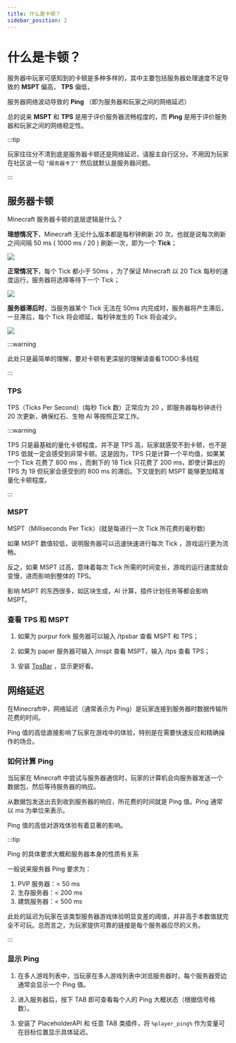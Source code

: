 ```yaml
---
title: 什么是卡顿？
sidebar_position: 2
---
```


# 什么是卡顿？

服务器中玩家可感知到的卡顿是多种多样的，其中主要包括服务器处理速度不足导致的 **MSPT** 偏高， **TPS** 偏低，

服务器网络波动导致的 **Ping** （即为服务器和玩家之间的网络延迟）

总的说来 **MSPT** 和 **TPS** 是用于评价服务器流畅程度的，而 **Ping** 是用于评价服务器和玩家之间的网络稳定性。

:::tip

玩家往往分不清到底是服务器卡顿还是网络延迟，请服主自行区分。不用因为玩家在社区说一句 `"服务器卡了"` 然后就默认是服务器问题。

:::

## 服务器卡顿

Minecraft 服务器卡顿的底层逻辑是什么？

**理想情况下**，Minecraft 无论什么版本都是每秒钟刷新 20 次，也就是说每次刷新之间间隔 50 ms ( 1000 ms / 20 ) 刷新一次，即为一个 **Tick**；

![](https://spark.lucko.me/docs/assets/images/ticks-lagging-0bec1e4f565281af7a643f94222df521.png)

**正常情况下**，每个 Tick 都小于 50ms ，为了保证 Minecraft 以 20 Tick 每秒的速度运行，服务器将选择等待下一个 Tick；

![](https://spark.lucko.me/docs/assets/images/ticks-with-sleeping-3b944bf10f5a21b16d1454f2d7fee434.png)

**服务器滞后时**，当服务器某个 Tick 无法在 50ms 内完成时，服务器将产生滞后，一旦滞后，每个 Tick 将会顺延，每秒钟发生的 Tick 将会减少。

![](https://spark.lucko.me/docs/assets/images/ticks-lagging-0bec1e4f565281af7a643f94222df521.png)

:::warning

此处只是最简单的理解，要对卡顿有更深层的理解请查看TODO:多线程

:::

### TPS

TPS（Ticks Per Second）(每秒 Tick 数）正常应为 20 ，即服务器每秒钟进行 20 次更新，确保红石、生物 AI 等按照正常工作。

:::warning

TPS 只是最基础的量化卡顿程度。并不是 TPS 高，玩家就感受不到卡顿，也不是 TPS 低就一定会感受到非常卡顿。这是因为，TPS 只是计算一个平均值，如果某一个 Tick 花费了 800 ms ，而剩下的 18 Tick 只花费了 200 ms，即使计算出的 TPS 为 19 但玩家会感受到的 800 ms 的滞后。下文提到的 MSPT 能够更加精准量化卡顿程度。

:::

### MSPT

MSPT（Milliseconds Per Tick）(就是每进行一次 Tick 所花费的毫秒数)

如果 MSPT 数值较低，说明服务器可以迅速快速进行每次 Tick ，游戏运行更为流畅。

反之，如果 MSPT 过高，意味着每次 Tick 所需的时间变长，游戏的运行速度就会变慢，进而影响到整体的 TPS。

影响 MSPT 的东西很多，如区块生成，AI 计算，插件计划任务等都会影响 MSPT。

### 查看 TPS 和 MSPT

1. 如果为 purpur fork 服务器可以输入 /tpsbar 查看 MSPT 和 TPS；

2. 如果为 paper 服务器可输入 /mspt 查看 MSPT，输入 /tps 查看 TPS；

3. 安装 [TpsBar](https://hangar.papermc.io/jmp/TabTPS) ，显示更好看。

## 网络延迟

在Minecraft中，网络延迟（通常表示为 Ping）是玩家连接到服务器时数据传输所花费的时间。

Ping 值的高低直接影响了玩家在游戏中的体验，特别是在需要快速反应和精确操作的场合。

### 如何计算 Ping

当玩家在 Minecraft 中尝试与服务器通信时，玩家的计算机会向服务器发送一个数据包，然后等待服务器的响应。

从数据包发送出去到收到服务器的响应，所花费的时间就是 Ping 值。Ping 通常以 ms 为单位来表示。

Ping 值的高低对游戏体验有着显著的影响。

:::tip

Ping 的具体要求大概和服务器本身的性质有关系

一般说来服务器 Ping 要求为：

1. PVP 服务器：< 50 ms
2. 生存服务器：< 200 ms
3. 建筑服务器：< 500 ms

此处的延迟为玩家在该类型服务器游戏体验明显变差的阈值，并非高于本数值就完全不可玩。总而言之，为玩家提供可靠的链接是每个服务器应尽的义务。

:::

### 显示 Ping

1. 在多人游戏列表中，当玩家在多人游戏列表中浏览服务器时，每个服务器旁边通常会显示一个 Ping 值。

2. 进入服务器后，按下 TAB 即可查看每个人的 Ping 大概状态（根据信号格数）。

3. 安装了 PlaceholderAPI 和 任意 TAB 类插件，将 `%player_ping%` 作为变量可在目标位置显示具体延迟。